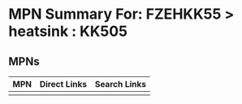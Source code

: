 



# MPN Summary For: FZEHKK55 > heatsink : KK505

## MPNs
  

|MPN|Direct Links|Search Links|
| :--- | :--- | :--- |
||||
